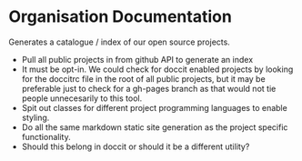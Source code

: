 Organisation Documentation
==========================

Generates a catalogue / index of our open source projects.

* Pull all public projects in from github API to generate an index
* It must be opt-in.  We could check for doccit enabled projects by looking for
the doccitrc file in the root of all public projects, but it may be preferable
just to check for a gh-pages branch as that would not tie people unnecesarily
to this tool.
* Spit out classes for different project programming languages to enable styling.
* Do all the same markdown static site generation as the project specific
functionality.
* Should this belong in doccit or should it be a different utility?

